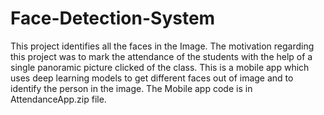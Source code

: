 # Face-Detection-System
This project identifies all the faces in the Image. 
The motivation regarding this project was to mark the attendance of the students with the help of a single panoramic picture clicked of the class.
This is a mobile app which uses deep learning models to get different faces out of image and to identify the person in the image.
The Mobile app code is in AttendanceApp.zip file.